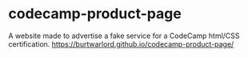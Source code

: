 # codecamp-product-page
A website made to advertise a fake service for a CodeCamp html/CSS certification.
https://burtwarlord.github.io/codecamp-product-page/
